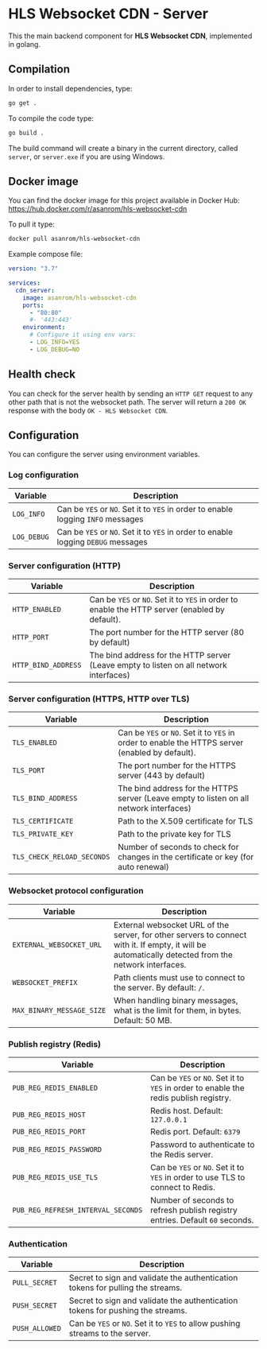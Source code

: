 # HLS Websocket CDN - Server

This the main backend component for **HLS Websocket CDN**, implemented in golang.

## Compilation

In order to install dependencies, type:

```sh
go get .
```

To compile the code type:

```sh
go build .
```

The build command will create a binary in the current directory, called `server`, or `server.exe` if you are using Windows.

## Docker image

You can find the docker image for this project available in Docker Hub: https://hub.docker.com/r/asanrom/hls-websocket-cdn

To pull it type:

```sh
docker pull asanrom/hls-websocket-cdn
```

Example compose file:

```yaml
version: "3.7"

services:
  cdn_server:
    image: asanrom/hls-websocket-cdn
    ports:
      - "80:80"
      #- '443:443'
    environment:
      # Configure it using env vars:
      - LOG_INFO=YES
      - LOG_DEBUG=NO
```

## Health check

You can check for the server health by sending an `HTTP GET` request to any other path that is not the websocket path. The server will return a `200 OK` response with the body `OK - HLS Websocket CDN`.

## Configuration

You can configure the server using environment variables.

### Log configuration

| Variable    | Description                                                                       |
| ----------- | --------------------------------------------------------------------------------- |
| `LOG_INFO`  | Can be `YES` or `NO`. Set it to `YES` in order to enable logging `INFO` messages  |
| `LOG_DEBUG` | Can be `YES` or `NO`. Set it to `YES` in order to enable logging `DEBUG` messages |

### Server configuration (HTTP)

| Variable            | Description                                                                                    |
| ------------------- | ---------------------------------------------------------------------------------------------- |
| `HTTP_ENABLED`      | Can be `YES` or `NO`. Set it to `YES` in order to enable the HTTP server (enabled by default). |
| `HTTP_PORT`         | The port number for the HTTP server (80 by default)                                            |
| `HTTP_BIND_ADDRESS` | The bind address for the HTTP server (Leave empty to listen on all network interfaces)         |

### Server configuration (HTTPS, HTTP over TLS)

| Variable                   | Description                                                                                     |
| -------------------------- | ----------------------------------------------------------------------------------------------- |
| `TLS_ENABLED`              | Can be `YES` or `NO`. Set it to `YES` in order to enable the HTTPS server (enabled by default). |
| `TLS_PORT`                 | The port number for the HTTPS server (443 by default)                                           |
| `TLS_BIND_ADDRESS`         | The bind address for the HTTPS server (Leave empty to listen on all network interfaces)         |
| `TLS_CERTIFICATE`          | Path to the X.509 certificate for TLS                                                           |
| `TLS_PRIVATE_KEY`          | Path to the private key for TLS                                                                 |
| `TLS_CHECK_RELOAD_SECONDS` | Number of seconds to check for changes in the certificate or key (for auto renewal)             |

### Websocket protocol configuration

| Variable                  | Description                                                                                                                                          |
| ------------------------- | ---------------------------------------------------------------------------------------------------------------------------------------------------- |
| `EXTERNAL_WEBSOCKET_URL`  | External websocket URL of the server, for other servers to connect with it. If empty, it will be automatically detected from the network interfaces. |
| `WEBSOCKET_PREFIX`        | Path clients must use to connect to the server. By default: `/`.                                                                                     |
| `MAX_BINARY_MESSAGE_SIZE` | When handling binary messages, what is the limit for them, in bytes. Default: 50 MB.                                                                 |

### Publish registry (Redis)

| Variable                           | Description                                                                          |
| ---------------------------------- | ------------------------------------------------------------------------------------ |
| `PUB_REG_REDIS_ENABLED`            | Can be `YES` or `NO`. Set it to `YES` in order to enable the redis publish registry. |
| `PUB_REG_REDIS_HOST`               | Redis host. Default: `127.0.0.1`                                                     |
| `PUB_REG_REDIS_PORT`               | Redis port. Default: `6379`                                                          |
| `PUB_REG_REDIS_PASSWORD`           | Password to authenticate to the Redis server.                                        |
| `PUB_REG_REDIS_USE_TLS`            | Can be `YES` or `NO`. Set it to `YES` in order to use TLS to connect to Redis.       |
| `PUB_REG_REFRESH_INTERVAL_SECONDS` | Number of seconds to refresh publish registry entries. Default `60` seconds.         |

### Authentication

| Variable       | Description                                                                    |
| -------------- | ------------------------------------------------------------------------------ |
| `PULL_SECRET`  | Secret to sign and validate the authentication tokens for pulling the streams. |
| `PUSH_SECRET`  | Secret to sign and validate the authentication tokens for pushing the streams. |
| `PUSH_ALLOWED` | Can be `YES` or `NO`. Set it to `YES` to allow pushing streams to the server.  |
